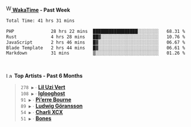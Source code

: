 <img src="https://github.com/dxnter/dxnter/assets/17434202/67b21fa4-d36d-46f9-9dec-f23d976b00ef" alt="WakaTime Logo" width="14" height="18"/><a href="https://wakatime.com/@dxnter" target="_blank"><strong> WakaTime</strong></a><strong> - Past Week</strong>

<!--START_SECTION:waka-->

```txt
Total Time: 41 hrs 31 mins

PHP              28 hrs 22 mins  █████████████████░░░░░░░░   68.31 %
Rust             4 hrs 28 mins   ██▓░░░░░░░░░░░░░░░░░░░░░░   10.76 %
JavaScript       2 hrs 46 mins   █▓░░░░░░░░░░░░░░░░░░░░░░░   06.67 %
Blade Template   2 hrs 44 mins   █▓░░░░░░░░░░░░░░░░░░░░░░░   06.61 %
Markdown         31 mins         ▒░░░░░░░░░░░░░░░░░░░░░░░░   01.26 %
```

<!--END_SECTION:waka-->

<br/>

<!--START_LASTFM_ARTISTS:{"period": "6month", "rows": 6}-->
<a href="https://last.fm" target="_blank"><img src="https://user-images.githubusercontent.com/17434202/215290617-e793598d-d7c9-428f-9975-156db1ba89cc.svg" alt="Last.fm Logo" width="18" height="13"/></a> **Top Artists - Past 6 Months**

> `278 ▶️` ∙ **[Lil Uzi Vert](https://www.last.fm/music/Lil+Uzi+Vert)**<br/>
> `108 ▶️` ∙ **[Iglooghost](https://www.last.fm/music/Iglooghost)**<br/>
> `91 ▶️` ∙ **[Pi’erre Bourne](https://www.last.fm/music/Pi%E2%80%99erre+Bourne)**<br/>
> `89 ▶️` ∙ **[Ludwig Göransson](https://www.last.fm/music/Ludwig+G%C3%B6ransson)**<br/>
> `54 ▶️` ∙ **[Charli XCX](https://www.last.fm/music/Charli+XCX)**<br/>
> `51 ▶️` ∙ **[Bones](https://www.last.fm/music/Bones)**<br/>
<!--END_LASTFM_ARTISTS-->
